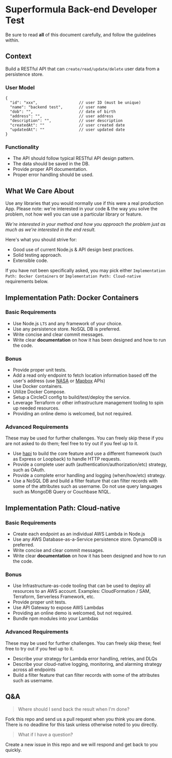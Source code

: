 # Superformula Back-end Developer Test

Be sure to read **all** of this document carefully, and follow the guidelines within.

## Context

Build a RESTful API that can `create/read/update/delete` user data from a persistence store.

### User Model

```
{
  "id": "xxx",                  // user ID (must be unique)
  "name": "backend test",       // user name
  "dob": "",                    // date of birth
  "address": "",                // user address
  "description": "",            // user description
  "createdAt": ""               // user created date
  "updatedAt": ""               // user updated date
}
```

### Functionality

- The API should follow typical RESTful API design pattern.
- The data should be saved in the DB.
- Provide proper API documentation.
- Proper error handling should be used.

## What We Care About

Use any libraries that you would normally use if this were a real production App. Please note: we're interested in your code & the way you solve the problem, not how well you can use a particular library or feature.

_We're interested in your method and how you approach the problem just as much as we're interested in the end result._

Here's what you should strive for:

- Good use of current Node.js & API design best practices.
- Solid testing approach.
- Extensible code.

If you have not been specifically asked, you may pick either `Implementation Path: Docker Containers` or `Implementation Path: Cloud-native` requirements below.

## Implementation Path: Docker Containers

### Basic Requirements

  - Use Node.js `LTS` and any framework of your choice.
  - Use any persistence store. NoSQL DB is preferred.
  - Write concise and clear commit messages.
  - Write clear **documentation** on how it has been designed and how to run the code.

### Bonus

  - Provide proper unit tests.
  - Add a read only endpoint to fetch location information based off the user's address (use [NASA](https://api.nasa.gov/api.html) or [Mapbox](https://www.mapbox.com/api-documentation/) APIs)
  - Use Docker containers.
  - Utilize Docker Compose.
  - Setup a CircleCI config to build/test/deploy the service.
  - Leverage Terraform or other infrastructure management tooling to spin up needed resources.
  - Providing an online demo is welcomed, but not required.

### Advanced Requirements

These may be used for further challenges. You can freely skip these if you are not asked to do them; feel free to try out if you feel up to it.

- Use [hapi](https://hapijs.com/) to build the core feature and use a different framework (such as Express or Loopback) to handle HTTP requests.
- Provide a complete user auth (authentication/authorization/etc) strategy, such as OAuth.
- Provide a complete error handling and logging (when/how/etc) strategy.
- Use a NoSQL DB and build a filter feature that can filter records with some of the attributes such as username. Do not use query languages such as MongoDB Query or Couchbase N1QL.


## Implementation Path: Cloud-native

### Basic Requirements

  - Create each endpoint as an individual AWS Lambda in Node.js
  - Use any AWS Database-as-a-Service persistence store. DynamoDB is preferred.
  - Write concise and clear commit messages.
  - Write clear **documentation** on how it has been designed and how to run the code.

### Bonus

  - Use Infrastructure-as-code tooling that can be used to deploy all resources to an AWS account. Examples: CloudFormation / SAM, Terraform, Serverless Framework, etc.
  - Provide proper unit tests.
  - Use API Gateway to expose AWS Lambdas
  - Providing an online demo is welcomed, but not required.
  - Bundle npm modules into your Lambdas

### Advanced Requirements

These may be used for further challenges. You can freely skip these; feel free to try out if you feel up to it.

  - Describe your strategy for Lambda error handling, retries, and DLQs
  - Describe your cloud-native logging, monitoring, and alarming strategy across all endpoints
  - Build a filter feature that can filter records with some of the attributes such as username.

## Q&A

> Where should I send back the result when I'm done?

Fork this repo and send us a pull request when you think you are done. There is no deadline for this task unless otherwise noted to you directly.

> What if I have a question?

Create a new issue in this repo and we will respond and get back to you quickly.
